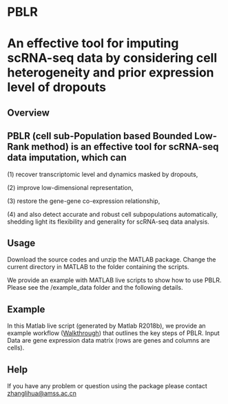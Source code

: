 # PBLR
An effective tool for imputing scRNA-seq data by considering cell heterogeneity and prior expression level of dropouts
===============

Overview
--------

PBLR (cell sub-Population based Bounded Low-Rank method) is an effective tool for scRNA-seq data imputation, which can
--------
(1) recover transcriptomic level and dynamics masked by dropouts, 

(2) improve low-dimensional representation, 

(3) restore the gene-gene co-expression relationship, 

(4) and also detect accurate and robust cell subpopulations automatically, shedding light its flexibility and generality for scRNA-seq data analysis. 


Usage
-----
Download the source codes and unzip the MATLAB package. Change the current directory in MATLAB to the folder containing the scripts.

We provide an example with MATLAB live scripts to show how to use PBLR. Please see the /example_data folder and the following details.

Example
-----
In this Matlab live script (generated by Matlab R2018b), we provide an example workflow ([Walkthrough](https://github.com/amsszlh/PBLR/blob/master/example_data/Walkthrough_of_PBLR_on_example_data.pdf)) that outlines the key steps of PBLR. Input Data are gene expression data matrix (rows are genes and columns are cells). 

Help
-----
If you have any problem or question using the package please contact zhanglihua@amss.ac.cn

